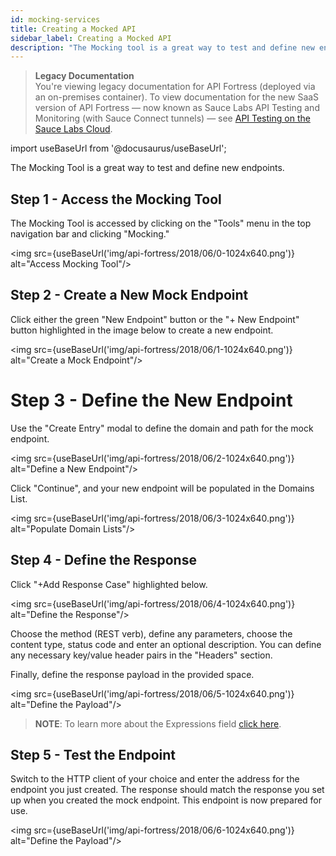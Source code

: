```yaml
---
id: mocking-services
title: Creating a Mocked API
sidebar_label: Creating a Mocked API
description: "The Mocking tool is a great way to test and define new endpoints."
---
```


<head>
  <meta name="robots" content="noindex" />
</head>

>**Legacy Documentation**<br/>You're viewing legacy documentation for API Fortress (deployed via an on-premises container). To view documentation for the new SaaS version of API Fortress &#8212; now known as Sauce Labs API Testing and Monitoring (with Sauce Connect tunnels) &#8212; see [API Testing on the Sauce Labs Cloud](/api-testing/).

import useBaseUrl from '@docusaurus/useBaseUrl';

The Mocking Tool is a great way to test and define new endpoints.

## Step 1 - Access the Mocking Tool

The Mocking Tool is accessed by clicking on the "Tools" menu in the top navigation bar and clicking "Mocking."

<img src={useBaseUrl('img/api-fortress/2018/06/0-1024x640.png')} alt="Access Mocking Tool"/>

## Step 2 - Create a New Mock Endpoint

Click either the green "New Endpoint" button or the "+ New Endpoint" button highlighted in the image below to create a new endpoint.

<img src={useBaseUrl('img/api-fortress/2018/06/1-1024x640.png')} alt="Create a Mock Endpoint"/>

# Step 3 - Define the New Endpoint

Use the "Create Entry" modal to define the domain and path for the mock endpoint.

<img src={useBaseUrl('img/api-fortress/2018/06/2-1024x640.png')} alt="Define a New Endpoint"/>

Click "Continue", and your new endpoint will be populated in the Domains List.

<img src={useBaseUrl('img/api-fortress/2018/06/3-1024x640.png')} alt="Populate Domain Lists"/>

## Step 4 - Define the Response

Click "+Add Response Case" highlighted below.

<img src={useBaseUrl('img/api-fortress/2018/06/4-1024x640.png')} alt="Define the Response"/>

Choose the method (REST verb), define any parameters, choose the content type, status code and enter an optional description. You can define any necessary key/value header pairs in the "Headers" section.

Finally, define the response payload in the provided space.

<img src={useBaseUrl('img/api-fortress/2018/06/5-1024x640.png')} alt="Define the Payload"/>

> __NOTE__: To learn more about the Expressions field [click here](https://apifortress.com/doc/expressions-in-mocked-apis/).  

## Step 5 - Test the Endpoint

Switch to the HTTP client of your choice and enter the address for the endpoint you just created. The response should match the response you set up when you created the mock endpoint. This endpoint is now prepared for use.

<img src={useBaseUrl('img/api-fortress/2018/06/6-1024x640.png')} alt="Define the Payload"/>
